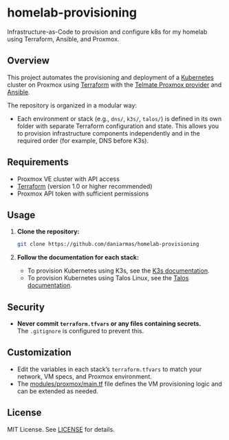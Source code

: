 # homelab-provisioning

Infrastructure-as-Code to provision and configure k8s for my homelab using Terraform, Ansible, and Proxmox.

## Overview

This project automates the provisioning and deployment of a [Kubernetes](https://kubernetes.io/) cluster on Proxmox using [Terraform](https://www.terraform.io/) with the [Telmate Proxmox provider](https://registry.terraform.io/providers/Telmate/proxmox/latest) and [Ansible](https://docs.ansible.com/).

The repository is organized in a modular way:
- Each environment or stack (e.g., `dns/`, `k3s/`, `talos/`) is defined in its own folder with separate Terraform configuration and state. This allows you to provision infrastructure components independently and in the required order (for example, DNS before K3s).

## Requirements
- Proxmox VE cluster with API access
- [Terraform](https://www.terraform.io/) (version 1.0 or higher recommended)
- Proxmox API token with sufficient permissions

## Usage

1. **Clone the repository:**
   ```sh
   git clone https://github.com/daniarmas/homelab-provisioning
   ```

2. **Follow the documentation for each stack:**
   - To provision Kubernetes using K3s, see the [K3s documentation](./k3s/README.md).
   - To provision Kubernetes using Talos Linux, see the [Talos documentation](./talos/README.md).

## Security

- **Never commit `terraform.tfvars` or any files containing secrets.**  
  The `.gitignore` is configured to prevent this.

## Customization

- Edit the variables in each stack’s `terraform.tfvars` to match your network, VM specs, and Proxmox environment.
- The [modules/proxmox/main.tf](modules/proxmox/main.tf) file defines the VM provisioning logic and can be extended as needed.

## License

MIT License. See [LICENSE](LICENSE) for details.